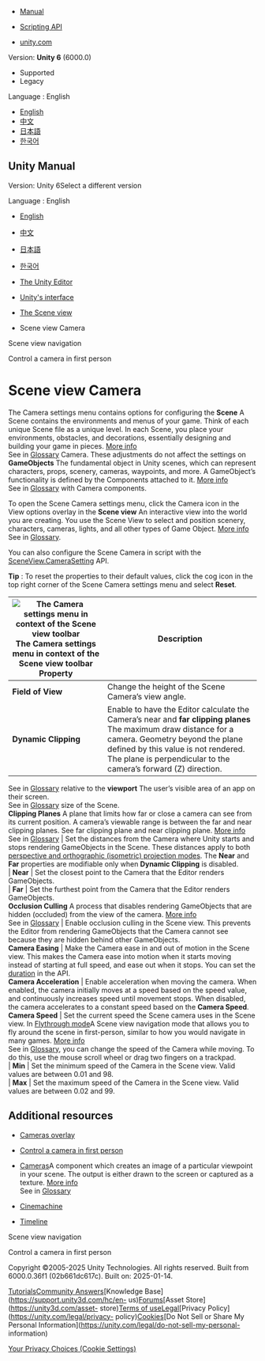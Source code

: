 [](https://docs.unity3d.com)

  * [Manual](../Manual/index.html)
  * [Scripting API](../ScriptReference/index.html)

  * [unity.com](https://unity.com/)

Version: **Unity 6** (6000.0)

  * Supported
  * Legacy

Language : English

  * [English](/Manual/SceneViewCamera.html)
  * [中文](/cn/current/Manual/SceneViewCamera.html)
  * [日本語](/ja/current/Manual/SceneViewCamera.html)
  * [한국어](/kr/current/Manual/SceneViewCamera.html)

[](https://docs.unity3d.com)

## Unity Manual

Version: Unity 6Select a different version

Language : English

  * [English](/Manual/SceneViewCamera.html)
  * [中文](/cn/current/Manual/SceneViewCamera.html)
  * [日本語](/ja/current/Manual/SceneViewCamera.html)
  * [한국어](/kr/current/Manual/SceneViewCamera.html)

  * [The Unity Editor](unity-editor.html)
  * [Unity's interface](UsingTheEditor.html)
  * [The Scene view](UsingTheSceneView.html)
  * Scene view Camera

[](SceneViewNavigation.html)

Scene view navigation

[](control-camera.html)

Control a camera in first person

# Scene view Camera

The Camera settings menu contains options for configuring the **Scene** A
Scene contains the environments and menus of your game. Think of each unique
Scene file as a unique level. In each Scene, you place your environments,
obstacles, and decorations, essentially designing and building your game in
pieces. [More info](CreatingScenes.html)  
See in [Glossary](Glossary.html#Scene) Camera. These adjustments do not affect
the settings on **GameObjects** The fundamental object in Unity scenes, which
can represent characters, props, scenery, cameras, waypoints, and more. A
GameObject’s functionality is defined by the Components attached to it. [More
info](class-GameObject.html)  
See in [Glossary](Glossary.html#GameObject) with Camera components.

To open the Scene Camera settings menu, click the Camera icon in the View
options overlay in the **Scene view** An interactive view into the world you
are creating. You use the Scene View to select and position scenery,
characters, cameras, lights, and all other types of Game Object. [More
info](UsingTheSceneView.html)  
See in [Glossary](Glossary.html#SceneView).

You can also configure the Scene Camera in script with the
[SceneView.CameraSetting](../ScriptReference/SceneView.CameraSettings.html)
API.

**Tip** : To reset the properties to their default values, click the cog icon
in the top right corner of the Scene Camera settings menu and select
**Reset**.

![The Camera settings menu in context of the Scene view toolbar](../uploads/Main/SceneViewCameraSettings.png) The Camera settings menu in context of the Scene view toolbar **Property** | **Description**  
---|---  
**Field of View** | Change the height of the Scene Camera’s view angle.  
**Dynamic Clipping** | Enable to have the Editor calculate the Camera’s near and **far clipping planes** The maximum draw distance for a camera. Geometry beyond the plane defined by this value is not rendered. The plane is perpendicular to the camera’s forward (Z) direction.  
See in [Glossary](Glossary.html#Farclippingplane) relative to the **viewport**
The user’s visible area of an app on their screen.  
See in [Glossary](Glossary.html#Viewport) size of the Scene.  
**Clipping Planes** A plane that limits how far or close a camera can see from
its current position. A camera’s viewable range is between the far and near
clipping planes. See far clipping plane and near clipping plane. [More
info](class-Camera.html)  
See in [Glossary](Glossary.html#clippingplane) | Set the distances from the Camera where Unity starts and stops rendering GameObjects in the Scene. These distances apply to both [perspective and orthographic (isometric) projection modes](SceneViewNavigation.html#scene-gizmo). The **Near** and **Far** properties are modifiable only when **Dynamic Clipping** is disabled.  
| **Near** | Set the closest point to the Camera that the Editor renders GameObjects.  
| **Far** | Set the furthest point from the Camera that the Editor renders GameObjects.  
**Occlusion Culling** A process that disables rendering GameObjects that are
hidden (occluded) from the view of the camera. [More
info](OcclusionCulling.html)  
See in [Glossary](Glossary.html#Occlusionculling) | Enable occlusion culling in the Scene view. This prevents the Editor from rendering GameObjects that the Camera cannot see because they are hidden behind other GameObjects.  
**Camera Easing** | Make the Camera ease in and out of motion in the Scene view. This makes the Camera ease into motion when it starts moving instead of starting at full speed, and ease out when it stops. You can set the [duration](../ScriptReference/SceneView.CameraSettings-easingDuration.html) in the API.  
**Camera Acceleration** | Enable acceleration when moving the camera. When enabled, the camera initially moves at a speed based on the speed value, and continuously increases speed until movement stops. When disabled, the camera accelerates to a constant speed based on the **Camera Speed**.  
**Camera Speed** | Set the current speed the Scene camera uses in the Scene view. In [Flythrough mode](SceneViewNavigation.html#flythrough)A Scene view navigation mode that allows you to fly around the scene in first-person, similar to how you would navigate in many games. [More info](SceneViewNavigation.html#flythrough)  
See in [Glossary](Glossary.html#Flythroughmode), you can change the speed of
the Camera while moving. To do this, use the mouse scroll wheel or drag two
fingers on a trackpad.  
| **Min** | Set the minimum speed of the Camera in the Scene view. Valid values are between 0.01 and 98.  
| **Max** | Set the maximum speed of the Camera in the Scene view. Valid values are between 0.02 and 99.  
  
## Additional resources

  * [Cameras overlay](cameras-overlay.html)
  * [Control a camera in first person](control-camera.html)
  * [Cameras](CamerasOverview.html)A component which creates an image of a particular viewpoint in your scene. The output is either drawn to the screen or captured as a texture. [More info](CamerasOverview.html)  
See in [Glossary](Glossary.html#Camera)

  * [Cinemachine](https://docs.unity3d.com/Packages/com.unity.cinemachine@latest/)
  * [Timeline](https://docs.unity3d.com/Packages/com.unity.timeline@latest/)

[](SceneViewNavigation.html)

Scene view navigation

[](control-camera.html)

Control a camera in first person

Copyright ©2005-2025 Unity Technologies. All rights reserved. Built from
6000.0.36f1 (02b661dc617c). Built on: 2025-01-14.

[Tutorials](https://learn.unity.com/)[Community
Answers](https://answers.unity3d.com)[Knowledge
Base](https://support.unity3d.com/hc/en-
us)[Forums](https://forum.unity3d.com)[Asset Store](https://unity3d.com/asset-
store)[Terms of
use](https://docs.unity3d.com/Manual/TermsOfUse.html)[Legal](https://unity.com/legal)[Privacy
Policy](https://unity.com/legal/privacy-
policy)[Cookies](https://unity.com/legal/cookie-policy)[Do Not Sell or Share
My Personal Information](https://unity.com/legal/do-not-sell-my-personal-
information)

[Your Privacy Choices (Cookie Settings)](javascript:void\(0\);)

